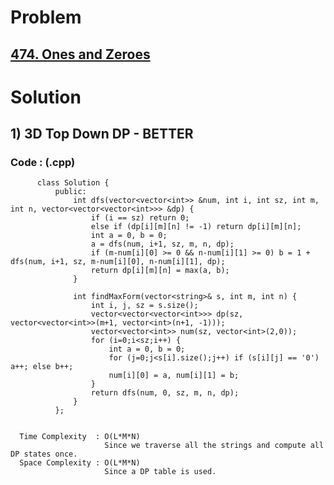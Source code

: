 # Problem

## [474. Ones and Zeroes](https://leetcode.com/problems/ones-and-zeroes/)


# Solution 

## 1) 3D Top Down DP - BETTER

       
      
      
   ### Code : (.cpp)
    
          class Solution {
              public:
                  int dfs(vector<vector<int>> &num, int i, int sz, int m, int n, vector<vector<vector<int>>> &dp) {
                      if (i == sz) return 0;
                      else if (dp[i][m][n] != -1) return dp[i][m][n];
                      int a = 0, b = 0;
                      a = dfs(num, i+1, sz, m, n, dp);
                      if (m-num[i][0] >= 0 && n-num[i][1] >= 0) b = 1 + dfs(num, i+1, sz, m-num[i][0], n-num[i][1], dp); 
                      return dp[i][m][n] = max(a, b);
                  }

                  int findMaxForm(vector<string>& s, int m, int n) {
                      int i, j, sz = s.size();
                      vector<vector<vector<int>>> dp(sz, vector<vector<int>>(m+1, vector<int>(n+1, -1)));
                      vector<vector<int>> num(sz, vector<int>(2,0));
                      for (i=0;i<sz;i++) {
                          int a = 0, b = 0;
                          for (j=0;j<s[i].size();j++) if (s[i][j] == '0') a++; else b++;
                          num[i][0] = a, num[i][1] = b;
                      }
                      return dfs(num, 0, sz, m, n, dp);
                  }
              };

 
      Time Complexity  : O(L*M*N) 
                         Since we traverse all the strings and compute all DP states once.
      Space Complexity : O(L*M*N)
                         Since a DP table is used.
